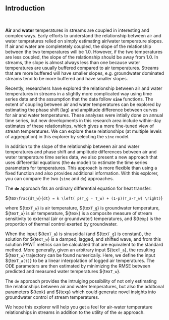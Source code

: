 ## Introduction  
  
<br>

**Air** and **water** temperatures in streams are coupled in interesting and complex ways. Early efforts to understand the relationship between air and water tempratures relied on simply estimating air/water temperature slopes. If air and water are completetely coupled, the slope of the relationship between the two temperatures will be 1.0. However, if the two temperatures are less coupled, the slope of the relationship should be away from 1.0. In streams, the slope is almost always less than one because water temperatures are usually buffered compared to air temperatures. Streams that are more buffered will have smaller slopes, e.g. groundwater dominated streams tend to be more buffered and have smaller slopes.
  
Recently, researchers have explored the relationship between air and water temperatures in streams in a slightly more complicated way using time series data and the assumption that the data follow **`sine`** functions. The extent of coupling between air and water temperatures can be explored by estimating the phase shift (lag) and amplitude difference between curves for air and water temperatures. These analyses were intially done on annual time series, but new developments in this research area include within-day estimates of these relationships, which gives a more fine-tuned view of stream temperatures. We can explore these relationships (at multiple levels of aggregation) in this explorer by selecting the `sine` model.  
  
In addition to the slope of the relationship between air and water temperatures and phase shift and amplitude differences between air and water temperature time series data, we also present a new approach that uses differential equations (the **`de`** model) to estimate the time series parameters for temperatures. This approach is more flexible than using a fixed function and also provides additional information. With this explorer, you can compare the two (`sine` and `de`) approaches.  

The **`de`** approach fits an ordinary differential equation for heat transfer:  

${tex`\frac{dT_w}{dt} = k \left( p(T_g - T_w) + (1-p)(T_a-T_w) \right)`}

where ${tex`T_w`} is air temperature, ${tex`T_g`} is groundwater temperature, ${tex`T_a`} is air temperature, ${tex`k`} is a composite measure of stream sensitivity to external (air or groundwater) temperatures, and ${tex`p`} is the proportion of thermal control exerted by groundwater.

When the input ${tex`T_a`} is sinusoidal (and ${tex`T_g`} is constant), the solution for ${tex`T_w`} is a damped, lagged, and shifted wave, and from this solution PAWT metrics can be calculated that are equivalent to the standard method. More generally, given an arbitrary input ${tex`T_a`}, the resulting ${tex`T_w`} trajectory can be found numerically. Here, we define the input ${tex`T_a(t)`} to be a linear interpolation of logged air temperatures. The ODE parameters are then estimated by minimizing the RMSE between predicted and measured water temperatures ${tex`T_w`}.  

The `de` approach provides the intruiging possibility of not only estimating the relationships between air and water temperatures, but also the addtional parameters ${tex`k`} and ${tex`p`} which could generate novel insights into groundwater control of stream temperatures.  

We hope this explorer will help you get a feel for air-water temperature relationships in streams in addition to the utility of the `de` approach.
